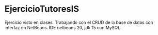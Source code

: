 # EjercicioTutoresIS
Ejercicio visto en clases. Trabajando con el CRUD de la base de datos con interfaz en NetBeans. IDE netbeans 20, jdk 15 con MySQL.
